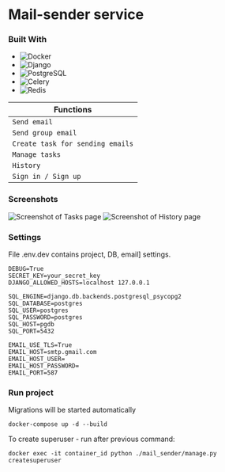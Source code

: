 # Mail-sender service

### Built With

* ![Docker][Docker]
* ![Django][Django]
* ![PostgreSQL][PostgreSQL]
* ![Celery][Celery]
* ![Redis][Redis]


Functions |
-- |
`Send email` |
`Send group email` |
`Create task for sending emails` |
`Manage tasks` |
`History` |
`Sign in / Sign up` |

### Screenshots
<image src="webapp/mail_sender/static/images/tasks.jpg" alt="Screenshot of Tasks page">
<image src="webapp/mail_sender/static/images/history.jpg" alt="Screenshot of History page">

### Settings
File .env.dev contains project, DB, email] settings.
```
DEBUG=True
SECRET_KEY=your_secret_key
DJANGO_ALLOWED_HOSTS=localhost 127.0.0.1

SQL_ENGINE=django.db.backends.postgresql_psycopg2
SQL_DATABASE=postgres
SQL_USER=postgres
SQL_PASSWORD=postgres
SQL_HOST=pgdb
SQL_PORT=5432

EMAIL_USE_TLS=True
EMAIL_HOST=smtp.gmail.com
EMAIL_HOST_USER=
EMAIL_HOST_PASSWORD=
EMAIL_PORT=587
```

### Run project
Migrations will be started automatically
```
docker-compose up -d --build
```
To create superuser - run after previous command:
```
docker exec -it container_id python ./mail_sender/manage.py createsuperuser
```

[Docker]: https://img.shields.io/badge/docker-000000?style=for-the-badge&logo=docker&logoColor=blue
[Django]: https://img.shields.io/badge/django-000000?style=for-the-badge&logo=django&logoColor=white
[PostgreSQL]: https://img.shields.io/badge/postgresql-000000?style=for-the-badge&logo=postgresql&logoColor=blue
[Celery]: https://img.shields.io/badge/celery-000000?style=for-the-badge&logo=celery&logoColor=green
[Redis]: https://img.shields.io/badge/redis-000000?style=for-the-badge&logo=redis&logoColor=red
